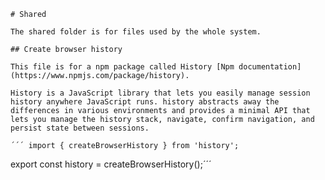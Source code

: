     # Shared

    The shared folder is for files used by the whole system. 

    ## Create browser history

    This file is for a npm package called History [Npm documentation](https://www.npmjs.com/package/history).

    History is a JavaScript library that lets you easily manage session history anywhere JavaScript runs. history abstracts away the differences in various environments and provides a minimal API that lets you manage the history stack, navigate, confirm navigation, and persist state between sessions.

    ´´´ import { createBrowserHistory } from 'history';

export const history = createBrowserHistory();´´´